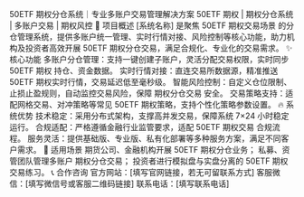 50ETF 期权分仓系统｜专业多账户交易管理解决方案
50ETF 期权 | 期权分仓系统 | 多账户交易 | 期权风控
📌 项目概述
[系统名称] 是聚焦 50ETF 期权交易场景 的分仓管理系统，提供多账户统一管理、实时行情对接、风险控制等核心功能，助力机构及投资者高效开展 50ETF 期权分仓交易，满足合规化、专业化的交易需求。
✨ 核心功能
多账户分仓管理：支持一键创建子账户，灵活分配交易权限，实时同步 50ETF 期权 持仓、资金数据。
实时行情对接：直连交易所数据源，精准推送 50ETF 期权实时行情，交易延迟低至毫秒级。
智能风险控制：自定义仓位限制、止损止盈规则，自动监控交易风险，保障 期权分仓交易 安全。
交易策略支持：适配网格交易、对冲策略等常见 50ETF 期权策略，支持个性化策略参数设置。
🔥 系统优势
技术稳定：采用分布式架构，支撑高并发交易，保障系统 7×24 小时稳定运行。
合规适配：严格遵循金融行业监管要求，适配 50ETF 期权交易 合规流程。
服务灵活：提供基础版、专业版、私有化部署等多种服务方案，满足不同客户需求。
🎯 适用场景
期货公司、金融机构开展 50ETF 期权分仓业务；
私募、资管团队管理多账户 期权分仓交易；
投资者进行模拟盘与实盘分离的 50ETF 期权交易练习。
📞 合作咨询
官方网站：[填写官网链接，若无可留联系方式]
客服微信：[填写微信号或客服二维码链接]
联系电话：[填写联系电话]
